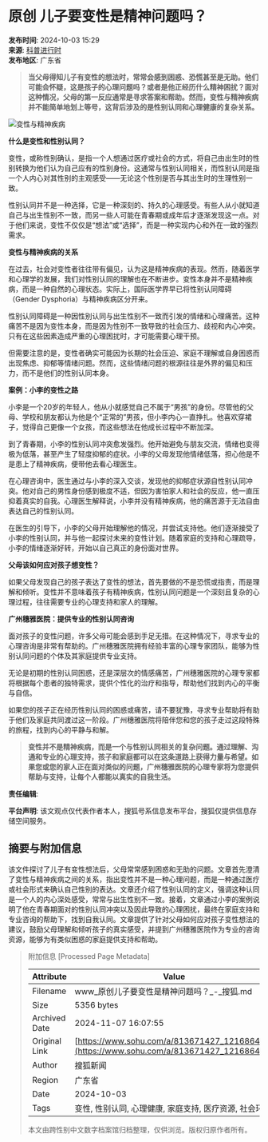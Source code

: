 # 原创 儿子要变性是精神问题吗？

**发布时间**: 2024-10-03 15:29  
**来源**: [科普进行时](https://www.sohu.com/a/813671427_121686408?spm=smpc.content-abroad.content.1.17309956048996C3bsNI)  
**发布地区**: 广东省  

> **当父母得知儿子有变性的想法时，常常会感到困惑、恐慌甚至是无助。他们可能会怀疑，这是孩子的心理问题吗？或者是他正经历什么精神困扰？面对这种情况，父母的第一反应通常是寻求答案和帮助。然而，变性与精神疾病并不能简单地划上等号，这背后涉及的是性别认同和心理健康的复杂关系。**

![变性与精神疾病](//q5.itc.cn/q_70/images01/20241003/8f50168f4d39410295df8ecfd8bcd66c.png)

**什么是变性和性别认同？**

变性，或称性别确认，是指一个人想通过医疗或社会的方式，将自己由出生时的性别转换为他们认为自己应有的性别身份。这通常与性别认同相关，而性别认同是指一个人内心对其性别的主观感受——无论这个性别是否与其出生时的生理性别一致。

性别认同并不是一种选择，它是一种深刻的、持久的心理感受。有些人从小就知道自己与出生性别不一致，而另一些人可能在青春期或成年后才逐渐发现这一点。对于他们来说，变性不仅仅是“想法”或“选择”，而是一种实现内心和外在一致的强烈需求。

**变性与精神疾病的关系**

在过去，社会对变性者往往带有偏见，认为这是精神疾病的表现。然而，随着医学和心理学的发展，我们对性别认同的理解也在不断进步。变性本身并不是精神疾病，而是一种自然的心理状态。实际上，国际医学界早已将性别认同障碍（Gender Dysphoria）与精神疾病区分开来。

性别认同障碍是一种因性别认同与出生性别不一致而引发的情绪和心理痛苦。这种痛苦不是因为变性本身，而是因为性别不一致导致的社会压力、歧视和内心冲突。只有在这些因素造成严重的心理困扰时，才可能需要心理干预。

但需要注意的是，变性者确实可能因为长期的社会压迫、家庭不理解或自身困惑而出现焦虑、抑郁等情绪问题。然而，这些情绪问题的根源往往是外界的偏见和压力，而不是他们的性别认同本身。

**案例：小李的变性之路**

小李是一个20岁的年轻人，他从小就感觉自己不属于“男孩”的身份。尽管他的父母、学校和朋友都认为他是个“正常的”男孩，但小李内心一直挣扎。他喜欢穿裙子，觉得自己更像一个女孩，而这些想法在他成长过程中不断加深。

到了青春期，小李的性别认同冲突愈发强烈。他开始避免与朋友交流，情绪也变得极为低落，甚至产生了轻度抑郁的症状。小李的父母发现他情绪低落，担心他是不是患上了精神疾病，便带他去看心理医生。

在心理咨询中，医生通过与小李的深入交谈，发现他的抑郁症状源自性别认同冲突。他对自己的男性身份感到极度不适，但因为害怕家人和社会的反应，他一直压抑着真实的自我。心理医生解释说，小李并没有精神疾病，他的痛苦源于无法自由表达自己的性别认同。

在医生的引导下，小李的父母开始理解他的情况，并尝试支持他。他们逐渐接受了小李的性别认同，并与他一起探讨未来的变性计划。随着家庭的支持和心理疏导，小李的情绪逐渐好转，开始以自己真正的身份面对世界。

**父母该如何应对孩子想变性？**

如果父母发现自己的孩子表达了变性的想法，首先要做的不是恐慌或指责，而是理解和倾听。变性并不意味着孩子有精神疾病，性别认同问题是一个深刻且复杂的心理过程，往往需要专业的心理支持和家人的理解。

**广州穗雅医院：提供专业的性别认同咨询**

面对孩子的变性问题，许多父母可能会感到手足无措。在这种情况下，寻求专业的心理咨询是非常有帮助的。广州穗雅医院拥有经验丰富的心理专家团队，能够为性别认同问题的个体及其家庭提供专业支持。

无论是初期的性别认同困惑，还是深层次的情感痛苦，广州穗雅医院的心理专家都将根据每个患者的独特需求，提供个性化的治疗和指导，帮助他们找到内心的平衡与自信。

如果您的孩子正在经历性别认同的困惑或痛苦，请不要犹豫，寻求专业帮助将有助于他们及家庭共同渡过这一阶段。广州穗雅医院将陪伴您和您的孩子走过这段特殊的旅程，找到内心的平静与和解。

> **变性并不是精神疾病，而是一个与性别认同相关的复杂问题。通过理解、沟通和专业的心理支持，孩子和家庭都可以在这条道路上获得力量与希望。如果您或您的家人正在面对类似的问题，广州穗雅医院的心理专家将为您提供帮助与支持，让每个人都能以真实的自我生活。**

**责任编辑**:

**平台声明**: 该文观点仅代表作者本人，搜狐号系信息发布平台，搜狐仅提供信息存储空间服务。

## 摘要与附加信息

<!-- tcd_abstract -->
该文件探讨了儿子有变性想法后，父母常常感到困惑和无助的问题。文章首先澄清了变性与精神疾病之间的关系，指出变性并不是一种心理问题，而是一种通过医疗或社会形式来确认自己性别的表达。文章还介绍了性别认同的定义，强调这种认同是一个人的内心深处感受，常常与出生性别不一致。接着，文章通过小李的案例说明了他在青春期面对的性别认同冲突以及因此导致的心理困扰，最终在家庭支持和专业咨询的帮助下，找到自我认同。文章提供了针对父母如何应对孩子变性想法的建议，鼓励父母理解和倾听孩子的真实感受，并提到广州穗雅医院作为专业的咨询资源，能够为有类似困惑的家庭提供支持和帮助。
<!-- tcd_abstract_end -->

> 附加信息 [Processed Page Metadata]
>
> | Attribute       | Value                                  |
> |-----------------|----------------------------------------|
> | Filename        | www_原创儿子要变性是精神问题吗？_-_搜狐.md                             |
> | Size            | 5356 bytes                           |
> | Archived Date   | 2024-11-07 16:07:55                             |
> | Original Link   | [https://www.sohu.com/a/813671427_121686408](https://www.sohu.com/a/813671427_121686408)                       |
> | Author          | 搜狐新闻                               |
> | Region          | 广东省                               |
> | Date            | 2024-10-03                                 |
> | Tags            | 变性, 性别认同, 心理健康, 家庭支持, 医疗资源, 社会环境                                 |
>
> 本文由跨性别中文数字档案馆归档整理，仅供浏览。版权归原作者所有。
>